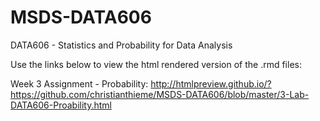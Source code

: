 # MSDS-DATA606
DATA606 - Statistics and Probability for Data Analysis

Use the links below to view the html rendered version of the .rmd files:


Week 3 Assignment - Probability: http://htmlpreview.github.io/?https://github.com/christianthieme/MSDS-DATA606/blob/master/3-Lab-DATA606-Proability.html
